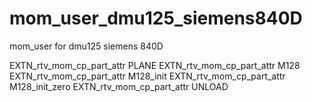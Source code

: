 # mom_user_dmu125_siemens840D
 mom_user for dmu125 siemens 840D


EXTN_rtv_mom_cp_part_attr PLANE
EXTN_rtv_mom_cp_part_attr M128
EXTN_rtv_mom_cp_part_attr M128_init
EXTN_rtv_mom_cp_part_attr M128_init_zero
EXTN_rtv_mom_cp_part_attr UNLOAD


